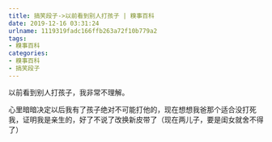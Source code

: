 ```yaml
---
title: 搞笑段子->以前看到别人打孩子 | 糗事百科
date: 2019-12-16 03:31:24
urlname: 1119319fadc166ffb263a72f10b779a2
tags: 
- 糗事百科
categories:
- 糗事百科
- 搞笑段子
---
```

以前看到别人打孩子，我非常不理解。

心里暗暗决定以后我有了孩子绝对不可能打他的，现在想想我爸那个适合没打死我，证明我是亲生的，好了不说了改换新皮带了（现在两儿子，要是闺女就舍不得了）


